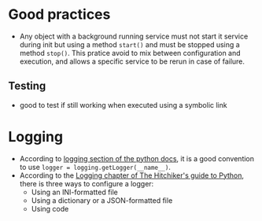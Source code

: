 # Good practices
- Any object with a background running service must not start it service during init but using a method `start()` and must be stopped using a method `stop()`. This pratice avoid to mix between configuration and execution, and allows a specific service to be rerun in case of failure.

## Testing
- good to test if still working when executed using a symbolic link

# Logging
- According to [logging section of the python docs](https://docs.python.org/3/howto/logging.html#advanced-logging-tutorial), it is a good convention to use `logger = logging.getLogger(__name__)`.
- According to the [Logging chapter of The Hitchiker's guide to Python](https://docs.python-guide.org/writing/logging/), there is three ways to configure a logger:
  - Using an INI-formatted file
  - Using a dictionary or a JSON-formatted file
  - Using code



